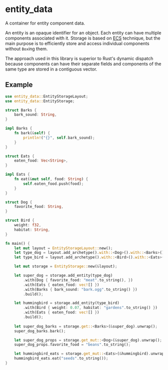 # entity_data

A container for entity component data.

An entity is an opaque identifier for an object.
Each entity can have multiple components associated with it.
Storage is based on [ECS](https://en.wikipedia.org/wiki/Entity_component_system) technique,
but the main purpose is to efficiently store and access
individual components without `Box`ing them.

The approach used in this library is superior to Rust's dynamic dispatch because
components can have their separate fields and components of the
same type are stored in a contiguous vector.

## Example

```rust
use entity_data::EntityStorageLayout;
use entity_data::EntityStorage;

struct Barks {
    bark_sound: String,
}

impl Barks {
    fn bark(&self) {
        println!("{}", self.bark_sound);
    }
}

struct Eats {
    eaten_food: Vec<String>,
}

impl Eats {
    fn eat(&mut self, food: String) {
        self.eaten_food.push(food);
    }
}

struct Dog {
    favorite_food: String,
}

struct Bird {
    weight: f32,
    habitat: String,
}

fn main() {
    let mut layout = EntityStorageLayout::new();
    let type_dog = layout.add_archetype().with::<Dog>().with::<Barks>().with::<Eats>().build();
    let type_bird = layout.add_archetype().with::<Bird>().with::<Eats>().build();

    let mut storage = EntityStorage::new(&layout);

    let super_dog = storage.add_entity(type_dog)
        .with(Dog { favorite_food: "meat".to_string(), })
        .with(Eats { eaten_food: vec![] })
        .with(Barks { bark_sound: "bark.ogg".to_string() })
        .build();

    let hummingbird = storage.add_entity(type_bird)
        .with(Bird { weight: 0.07, habitat: "gardens".to_string() })
        .with(Eats { eaten_food: vec![] })
        .build();
    
    let super_dog_barks = storage.get::<Barks>(&super_dog).unwrap();
    super_dog_barks.bark();

    let super_dog_props = storage.get_mut::<Dog>(&super_dog).unwrap();
    super_dog_props.favorite_food = "beans".to_string();

    let hummingbird_eats = storage.get_mut::<Eats>(&hummingbird).unwrap();
    hummingbird_eats.eat("seeds".to_string());
}
```